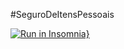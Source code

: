 #SeguroDeItensPessoais

[![Run in Insomnia}](https://insomnia.rest/images/run.svg)](https://insomnia.rest/run/?label=SegurosDeItensPessoais&uri=https%3A%2F%2Fraw.githubusercontent.com%2Fportaldevelopers%2FsegurosDeItensPessoais%2Fmain%2FSegurosDeItensPessoais.json)